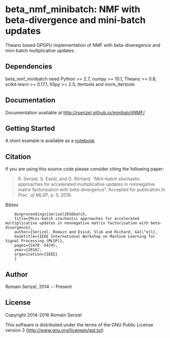 # beta_nmf_minibatch: NMF with beta-divergence and mini-batch updates

Theano based GPGPU implementation of NMF with beta-diveregence and mini-batch multplicative updates.


## Dependencies

beta_nmf_minibatch need Python >= 2.7, numpy >= 10.1, Theano >= 0.8, scikit-learn >= 0.17.1, h5py >= 2.5, itertools and more_itertools

## Documentation

Documentation available at http://rserizel.github.io/minibatchNMF/


## Getting Started

A short example is available as a [notebook]

[notebook]: https://github.com/rserizel/minibatchNMF/blob/master/minibatch_BetaNMF_howto.ipynb

## Citation

If you are using this source code please consider citing the following paper: 

> R. Serizel, S. Essid, and G. Richard. “Mini-batch stochastic approaches for accelerated multiplicative updates in nonnegative matrix factorisation with beta-divergence”. Accepted for publication In *Proc. of MLSP*, p. 5, 2016.

Bibtex
```
	@inproceedings{serizel2016batch,
  	title={Mini-batch stochastic approaches for accelerated multiplicative updates in nonnegative matrix factorisation with beta-divergence},
  	author={Serizel, Romain and Essid, Slim and Richard, Ga{\"e}l},
  	booktitle={IEEE International Workshop on Machine Learning for Signal Processing (MLSP)},
  	pages={5470--5474},
  	year={2016},
  	organization={IEEE}
	}
```

## Author

Romain Serizel, 2014 -- Present

## License

Copyright 2014-2016 Romain Serizel

This software is distributed under the terms of the GNU Public License version 3 (http://www.gnu.org/licenses/gpl.txt)
